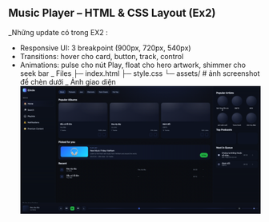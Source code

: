 ## Music Player – HTML & CSS Layout (Ex2)
_Những update có trong EX2 : 
  + Responsive UI: 3 breakpoint (900px, 720px, 540px)
  + Transitions: hover cho card, button, track, control
  + Animations: pulse cho nút Play, float cho hero artwork, shimmer cho seek bar
_ Files
├─ index.html
├─ style.css
└─ assets/ # ảnh screenshot để chèn dưới
_ Ảnh giao diện
  ![Final UI](assets/screenshot.png)
  
